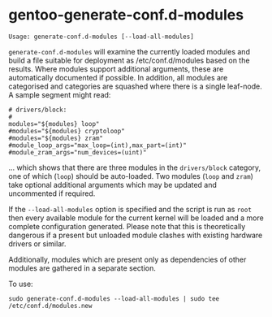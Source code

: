 # gentoo-generate-conf.d-modules

```
Usage: generate-conf.d-modules [--load-all-modules]
```

`generate-conf.d-modules` will examine the currently loaded modules and build a
file suitable for deployment as /etc/conf.d/modules based on the results. Where
modules support additional arguments, these are automatically documented if
possible.  In addition, all modules are categorised and categories are squashed
where there is a single leaf-node.  A sample segment might read:

```
# drivers/block:
#
modules="${modules} loop"
#modules="${modules} cryptoloop"
#modules="${modules} zram"
#module_loop_args="max_loop=(int),max_part=(int)"
#module_zram_args="num_devices=(uint)"
```

... which shows that there are three modules in the `drivers/block` category,
one of which (`loop`) should be auto-loaded.  Two modules (`loop` and `zram`)
take optional additional arguments which may be updated and uncommented if
required.

If the `--load-all-modules` option is specified and the script is run as `root`
then every available module for the current kernel will be loaded and a more
complete configuration generated.  Please note that this is theoretically
dangerous if a present but unloaded module clashes with existing hardware
drivers or similar.

Additionally, modules which are present only as dependencies of other modules
are gathered in a separate section.

To use:

```
sudo generate-conf.d-modules --load-all-modules | sudo tee /etc/conf.d/modules.new
```
